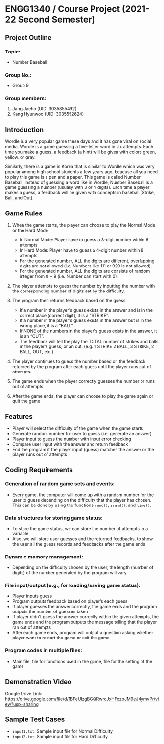 # ENGG1340 / Course Project (2021-22 Second Semester)
## Project Outline
### Topic:
- Number Baseball
### Group No.:
- Group 9
### Group members:
1. Jang Jaeho (UID: 3035855492)
2. Kang Hyunwoo (UID: 3035552624)


## Introduction
Wordle is a very popular game these days and it has gone viral on social media. Wordle is a game guessing a five-letter word in six attempts. Each time you make a guess, a feedback (a hint) will be given with colors green, yellow, or gray.

Similarly, there is a game in Korea that is similar to Wordle which was very popular among high school students a few years ago, beacuse all you need to play this game is a pen and a paper. This game is called Number Baseball, instead of guessing a word like in Wordle, Number Baseball is a game guessing a number (usually with 3 or 4 digits). Each time a player makes a guess, a feedback will be given with concepts in baseball (Strike, Ball, and Out).


## Game Rules
1. When the game starts, the player can choose to play the Normal Mode or the Hard Mode
    - In Normal Mode: Player have to guess a 3-digit number within 6 attempts
    - In Hard Mode: Player have to guess a 4-digit number within 8 attempts
    - For the generated number, ALL the digits are different, overlapping digits are not allowed (i.e. Numbers like 111 or 929 is not allowed).
    - For the generated number, ALL the digits are consists of random integer from 0 ~ 9 (i.e. Number can start with 0).

2. The player attempts to guess the number by inputting the number with the corresponding number of digits set by the difficulty.

3. The program then returns feedback based on the guess. 
    - If a number in the player's guess exists in the answer and is in the correct place (correct digit), it is a “STRIKE”.
    - If a number in the player's guess exists in the answer but is in the wrong place, it is a “BALL”.
    - If NONE of the numbers in the player's guess exists in the answer, it is an “OUT”.
	- The feedback will tell the play the TOTAL number of strikes and balls in the player’s guess, or an out. (e.g. 1 STRIKE 2 BALL, 3 STRIKE, 2 BALL, OUT, etc.)

4. The player continues to guess the number based on the feedback returned by the program after each guess until the player runs out of attempts. 

5. The game ends when the player correctly guesses the number or runs out of attempts.

6. After the game ends, the player can choose to play the game again or quit the game


## Features
- Player will select the difficulty of the game when the game starts
- Generate random number for user to guess (i.e. generate an answer)
- Player input to guess the number with input error checking
- Compare user input with the answer and return feedback
- End the program if the player input (guess) matches the answer or the player runs out of attempts


## Coding Requirements
### Generation of random game sets and events:
- Every game, the computer will come up with a random number for the user to guess depending on the difficulty that the player has chosen. This can be done by using the functions `rand()`, `srand()`, and `time()`.

### Data structures for storing game status:
- To store the game status, we can store the number of attempts in a variable
- Also, we will store user guesses and the returned feedbacks, to show the user all the guess records and feedbacks after the game ends

### Dynamic memory management:
- Depending on the difficulty chosen by the user, the length (number of digits) of the number generated by the program will vary.

### File input/output (e.g., for loading/saving game status):
- Player inputs guess
- Program outputs feedback based on player’s each guess
- If player guesses the answer correctly, the game ends and the program outputs the number of guesses taken
- If player didn't guess the answer correctly within the given attempts, the game ends and the program outputs the message telling that the player ran out of attempts
- After each game ends, program will output a question asking whether player want to restart the game or exit the game

### Program codes in multiple files:
- Main file, file for functions used in the game, file for the setting of the game

## Demonstration Video
Google Drive Link: https://drive.google.com/file/d/1BFeUlzgBGQRwrcJxHFxzpJM9eJ4ymvPr/view?usp=sharing

## Sample Test Cases
- `input1.txt`: Sample input file for Normal Difficulty
- `input2.txt`: Sample input file for Hard Difficulty

